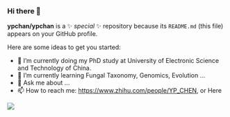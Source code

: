 ### Hi there 👋

**ypchan/ypchan** is a ✨ _special_ ✨ repository because its `README.md` (this file) appears on your GitHub profile.

Here are some ideas to get you started:

- 🔭 I’m currently doing my PhD study at University of Electronic Science and Technology of China.
- 🌱 I’m currently learning Fungal Taxonomy, Genomics, Evolution ...
- 💬 Ask me about ...
- 📫 How to reach me: https://www.zhihu.com/people/YP_CHEN, or Here

![](https://github-readme-stats.vercel.app/api?username=ypchan)
